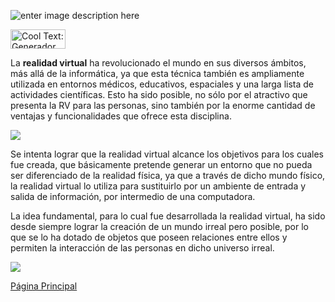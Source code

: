 ![enter image description here](https://images.cooltext.com/5136778.png)

<a href="http://es.cooltext.com" target="_top"><img src="https://cooltext.com/images/ct_button.gif" width="88" height="31" alt="Cool Text: Generador de Logotipos y Gráficos." /></a>


La **realidad virtual** ha revolucionado el mundo en sus diversos ámbitos, más allá de la informática, ya que esta técnica también es ampliamente utilizada en entornos médicos, educativos, espaciales y una larga lista de actividades científicas. Esto ha sido posible, no sólo por el  atractivo que presenta la RV para las personas, sino también por la  enorme cantidad de ventajas y funcionalidades que ofrece esta disciplina.

![](https://i1.wp.com/medialist.info/wp-content/uploads/2018/01/2018_01_26_medialist_VR-Healthcare-e1516986886970.jpg?fit=1200%2C600)

Se intenta lograr que la realidad virtual alcance los objetivos para los cuales fue creada, que básicamente pretende generar un entorno que no pueda ser diferenciado de la realidad física, ya que a través de dicho mundo físico, la realidad virtual lo utiliza para sustituirlo por un ambiente de entrada y salida de información, por intermedio de una computadora.

La idea fundamental, para lo cual fue desarrollada la realidad virtual, ha sido desde siempre lograr la creación de un mundo irreal pero posible, por lo que se lo ha dotado de objetos que poseen relaciones entre ellos y permiten la interacción de las personas en dicho universo irreal.

![](https://www.nmy.de/media/mainteaser/ar_home.jpg)


[Página Principal](
https://yadhiraescobedo88.github.io/PROYECTO-INTEGRADOR-DE-CIERRE-DEL-BLOQUE-II-A-PROMEDIAR./
)
